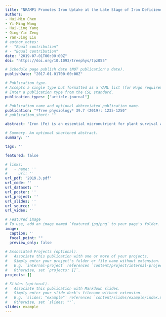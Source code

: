 ```yaml
---
title: "NRAMP1 Promotes Iron Uptake at the Late Stage of Iron Deficiency in Poplars"
authors:
- Hui-Min Chen
- Yi-Ming Wang
- Hai-Ling Yang
- Qing-Yin Zeng
- Yan-Jing Liu
# author_notes:
# - "Equal contribution"
# - "Equal contribution"
date: "2019-07-01T00:00:00Z"
doi: "https://doi.org/10.1093/treephys/tpz055" 

# Schedule page publish date (NOT publication's date).
publishDate: "2017-01-01T00:00:00Z"

# Publication type.
# Accepts a single type but formatted as a YAML list (for Hugo requirements).
# Enter a publication type from the CSL standard.
publication_types: ["article-journal"]

# Publication name and optional abbreviated publication name.
publication: "*Tree physiology* 39.7 (2019): 1235-1250"
# publication_short: ""

abstract: 'Iron (Fe) is an essential micronutrient for plant survival and proliferation. Plants have evolved complex mechanisms to maintain Fe homeostasis in response to Fe deficiency. In this study, we evaluated the physiological, biochemical and transcriptomic differences between poplars grown under Fe-sufficient and Fe-deficient conditions to elucidate the mechanistic responses of poplars to Fe deficiency. Our results revealed that chlorophyll synthesis and photosynthesis were inhibited under Fe-deficient conditions. The inhibition of these pathways caused chlorosis and reduced shoot growth. Although both photosynthetic systems (PSI and PSII) were inhibited under Fe limitation, PSI was affected more severely and earlier than PSII. Fe deficiency also promoted root growth and increased the accumulation of divalent metal ions in roots. IRT1 and NRAMP1 are both Fe2+ transporters for iron uptake in Arabidopsis. In this study, however, only NRAMP1 was induced to promote Fe2+ uptake in roots at the late stage of Fe deficiency response. It indicated that NRAMP1, rather than the more well-known IRT1, might be a major Fe2+ transporter at the late stage of Fe-deficiency in poplars.'

# Summary. An optional shortened abstract.
summary: ''

tags: ''

featured: false

# links:
#   - name: ''
#     url: ''
url_pdf: '2019.3.pdf'
url_code: ''
url_dataset: ''
url_poster: ''
url_project: ''
url_slides: ''
url_source: ''
url_video: ''

# Featured image
# To use, add an image named `featured.jpg/png` to your page's folder. 
image:
  caption: ''
  focal_point: ""
  preview_only: false
  
# Associated Projects (optional).
#   Associate this publication with one or more of your projects.
#   Simply enter your project's folder or file name without extension.
#   E.g. `internal-project` references `content/project/internal-project/index.md`.
#   Otherwise, set `projects: []`.
projects: []

# Slides (optional).
#   Associate this publication with Markdown slides.
#   Simply enter your slide deck's filename without extension.
#   E.g. `slides: "example"` references `content/slides/example/index.md`.
#   Otherwise, set `slides: ""`.
slides: example
---
```



